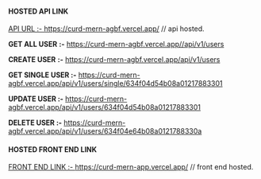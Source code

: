 #### HOSTED API LINK 
[API URL :- ](https://curd-mern-agbf.vercel.app/)
https://curd-mern-agbf.vercel.app/   // api hosted.

**GET ALL USER** **:-**  https://curd-mern-agbf.vercel.app//api/v1/users

**CREATE USER** **:-** https://curd-mern-agbf.vercel.app/api/v1/users

**GET SINGLE USER :-** https://curd-mern-agbf.vercel.app/api/v1/users/single/634f04d54b08a01217883301

**UPDATE USER :-** https://curd-mern-agbf.vercel.app/api/v1/users/634f04d54b08a01217883301

**DELETE USER :-** https://curd-mern-agbf.vercel.app/api/v1/users/634f04e64b08a0121788330a


#### HOSTED FRONT END LINK
[FRONT END LINK :- ](https://curd-mern-app.vercel.app/)
https://curd-mern-app.vercel.app/  // front end hosted.
